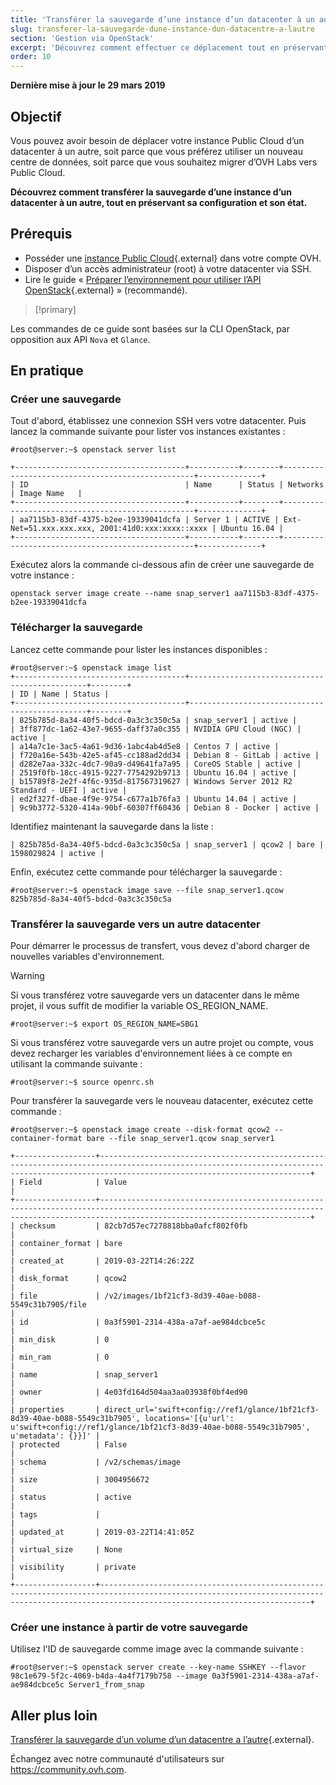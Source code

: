 ```yaml
---
title: 'Transférer la sauvegarde d’une instance d’un datacenter à un autre'
slug: transferer-la-sauvegarde-dune-instance-dun-datacentre-a-lautre
section: 'Gestion via OpenStack'
excerpt: 'Découvrez comment effectuer ce déplacement tout en préservant la configuration et l’état de l’instance.'
order: 10
---
```


**Dernière mise à jour le 29 mars 2019**

## Objectif

Vous pouvez avoir besoin de déplacer votre instance Public Cloud d’un datacenter à un autre, soit parce que vous préférez utiliser un nouveau centre de données, soit parce que vous souhaitez migrer d’OVH Labs vers Public Cloud.

**Découvrez comment transférer la sauvegarde d’une instance d’un datacenter à un autre, tout en préservant sa configuration et son état.**


## Prérequis

* Posséder une [instance Public Cloud](https://www.ovh.com/fr/public-cloud/instances/){.external} dans votre compte OVH.
* Disposer d’un accès administrateur (root) à votre datacenter via SSH.
* Lire le guide « [Préparer l’environnement pour utiliser l’API OpenStack](https://docs.ovh.com/fr/public-cloud/preparer-lenvironnement-pour-utiliser-lapi-openstack/){.external} » (recommandé).

> [!primary]
>
Les commandes de ce guide sont basées sur la CLI OpenStack, par opposition aux API `Nova` et `Glance`.
>

## En pratique

### Créer une sauvegarde

Tout d'abord, établissez une connexion SSH vers votre datacenter. Puis lancez la commande suivante pour lister vos instances existantes :

```
#root@server:~$ openstack server list
 
+--------------------------------------+-----------+--------+--------------------------------------------------+--------------+
| ID                                   | Name      | Status | Networks                                         | Image Name   |
+--------------------------------------+-----------+--------+--------------------------------------------------+--------------+
| aa7115b3-83df-4375-b2ee-19339041dcfa | Server 1 | ACTIVE | Ext-Net=51.xxx.xxx.xxx, 2001:41d0:xxx:xxxx::xxxx | Ubuntu 16.04 |
+--------------------------------------+-----------+--------+--------------------------------------------------+--------------+
```


Exécutez alors la commande ci-dessous afin de créer une sauvegarde de votre instance :

```
openstack server image create --name snap_server1 aa7115b3-83df-4375-b2ee-19339041dcfa
```

### Télécharger la sauvegarde

Lancez cette commande pour lister les instances disponibles :

```
#root@server:~$ openstack image list 
+--------------------------------------+-----------------------------------------------+--------+ 
| ID | Name | Status | 
+--------------------------------------+-----------------------------------------------+--------+ 
| 825b785d-8a34-40f5-bdcd-0a3c3c350c5a | snap_server1 | active | 
| 3ff877dc-1a62-43e7-9655-daff37a0c355 | NVIDIA GPU Cloud (NGC) | active | 
| a14a7c1e-3ac5-4a61-9d36-1abc4ab4d5e8 | Centos 7 | active | 
| f720a16e-543b-42e5-af45-cc188ad2dd34 | Debian 8 - GitLab | active | 
| d282e7aa-332c-4dc7-90a9-d49641fa7a95 | CoreOS Stable | active | 
| 2519f0fb-18cc-4915-9227-7754292b9713 | Ubuntu 16.04 | active | 
| b15789f8-2e2f-4f6c-935d-817567319627 | Windows Server 2012 R2 Standard - UEFI | active | 
| ed2f327f-dbae-4f9e-9754-c677a1b76fa3 | Ubuntu 14.04 | active | 
| 9c9b3772-5320-414a-90bf-60307ff60436 | Debian 8 - Docker | active |
```

Identifiez maintenant la sauvegarde dans la liste :

``` 
| 825b785d-8a34-40f5-bdcd-0a3c3c350c5a | snap_server1 | qcow2 | bare | 1598029824 | active |
```

Enfin, exécutez cette commande pour télécharger la sauvegarde :

```
#root@server:~$ openstack image save --file snap_server1.qcow 825b785d-8a34-40f5-bdcd-0a3c3c350c5a
```

### Transférer la sauvegarde vers un autre datacenter

Pour démarrer le processus de transfert, vous devez d'abord charger de nouvelles variables d'environnement.

> [!warning]
>
> Si vous transférez votre sauvegarde vers un datacenter dans le même projet, il vous suffit de modifier la variable OS\_REGION\_NAME.
>

``` 
#root@server:~$ export OS_REGION_NAME=SBG1
```

Si vous transférez votre sauvegarde vers un autre projet ou compte, vous devez recharger les variables d'environnement liées à ce compte en utilisant la commande suivante :

```
#root@server:~$ source openrc.sh
```

Pour transférer la sauvegarde vers le nouveau datacenter, exécutez cette commande :

```
#root@server:~$ openstack image create --disk-format qcow2 --container-format bare --file snap_server1.qcow snap_server1
 
+------------------+-------------------------------------------------------------------------------------------------------------------------------------------------------------------------------------------+
| Field            | Value                                                                                                                                                                                     |
+------------------+-------------------------------------------------------------------------------------------------------------------------------------------------------------------------------------------+
| checksum         | 82cb7d57ec7278818bba0afcf802f0fb                                                                                                                                                          |
| container_format | bare                                                                                                                                                                                      |
| created_at       | 2019-03-22T14:26:22Z                                                                                                                                                                      |
| disk_format      | qcow2                                                                                                                                                                                     |
| file             | /v2/images/1bf21cf3-8d39-40ae-b088-5549c31b7905/file                                                                                                                                      |
| id               | 0a3f5901-2314-438a-a7af-ae984dcbce5c                                                                                                                                                    |
| min_disk         | 0                                                                                                                                                                                         |
| min_ram          | 0                                                                                                                                                                                         |
| name             | snap_server1                                                                                                                                                                             |
| owner            | 4e03fd164d504aa3aa03938f0bf4ed90                                                                                                                                                          |
| properties       | direct_url='swift+config://ref1/glance/1bf21cf3-8d39-40ae-b088-5549c31b7905', locations='[{u'url': u'swift+config://ref1/glance/1bf21cf3-8d39-40ae-b088-5549c31b7905', u'metadata': {}}]' |
| protected        | False                                                                                                                                                                                     |
| schema           | /v2/schemas/image                                                                                                                                                                         |
| size             | 3004956672                                                                                                                                                                                |
| status           | active                                                                                                                                                                                    |
| tags             |                                                                                                                                                                                           |
| updated_at       | 2019-03-22T14:41:05Z                                                                                                                                                                      |
| virtual_size     | None                                                                                                                                                                                      |
| visibility       | private                                                                                                                                                                                   |
+------------------+-------------------------------------------------------------------------------------------------------------------------------------------------------------------------------------------+
```

### Créer une instance à partir de votre sauvegarde

Utilisez l'ID de sauvegarde comme image avec la commande suivante :

```
#root@server:~$ openstack server create --key-name SSHKEY --flavor 98c1e679-5f2c-4069-b4da-4a4f7179b758 --image 0a3f5901-2314-438a-a7af-ae984dcbce5c Server1_from_snap
```

## Aller plus loin

[Transférer la sauvegarde d’un volume d’un datacentre a l’autre](../transferer-la-sauvegarde-dun-volume-dun-datacentre-a-lautre/){.external}.

Échangez avec notre communauté d'utilisateurs sur <https://community.ovh.com>.

